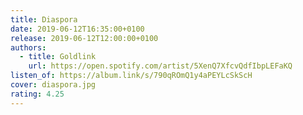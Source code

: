 ```yaml
---
title: Diaspora
date: 2019-06-12T16:35:00+0100
release: 2019-06-12T12:00:00+0100
authors:
  - title: Goldlink
    url: https://open.spotify.com/artist/5XenQ7XfcvQdfIbpLEFaKQ
listen_of: https://album.link/s/790qROmQ1y4aPEYLcSkScH
cover: diaspora.jpg
rating: 4.25
---
```

